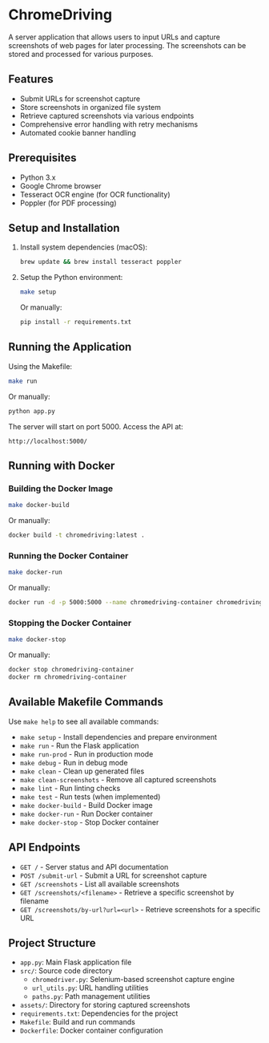 # ChromeDriving

A server application that allows users to input URLs and capture screenshots of web pages for later processing. The screenshots can be stored and processed for various purposes.

## Features

- Submit URLs for screenshot capture
- Store screenshots in organized file system
- Retrieve captured screenshots via various endpoints
- Comprehensive error handling with retry mechanisms
- Automated cookie banner handling

## Prerequisites

- Python 3.x
- Google Chrome browser
- Tesseract OCR engine (for OCR functionality)
- Poppler (for PDF processing)

## Setup and Installation

1. Install system dependencies (macOS):

   ```bash
   brew update && brew install tesseract poppler
   ```

2. Setup the Python environment:

   ```bash
   make setup
   ```

   Or manually:

   ```bash
   pip install -r requirements.txt
   ```

## Running the Application

Using the Makefile:

```bash
make run
```

Or manually:

```bash
python app.py
```

The server will start on port 5000. Access the API at:

```
http://localhost:5000/
```

## Running with Docker

### Building the Docker Image

```bash
make docker-build
```

Or manually:

```bash
docker build -t chromedriving:latest .
```

### Running the Docker Container

```bash
make docker-run
```

Or manually:

```bash
docker run -d -p 5000:5000 --name chromedriving-container chromedriving:latest
```

### Stopping the Docker Container

```bash
make docker-stop
```

Or manually:

```bash
docker stop chromedriving-container
docker rm chromedriving-container
```

## Available Makefile Commands

Use `make help` to see all available commands:

- `make setup` - Install dependencies and prepare environment
- `make run` - Run the Flask application
- `make run-prod` - Run in production mode
- `make debug` - Run in debug mode
- `make clean` - Clean up generated files
- `make clean-screenshots` - Remove all captured screenshots
- `make lint` - Run linting checks
- `make test` - Run tests (when implemented)
- `make docker-build` - Build Docker image
- `make docker-run` - Run Docker container
- `make docker-stop` - Stop Docker container

## API Endpoints

- `GET /` - Server status and API documentation
- `POST /submit-url` - Submit a URL for screenshot capture
- `GET /screenshots` - List all available screenshots
- `GET /screenshots/<filename>` - Retrieve a specific screenshot by filename
- `GET /screenshots/by-url?url=<url>` - Retrieve screenshots for a specific URL

## Project Structure

- `app.py`: Main Flask application file
- `src/`: Source code directory
  - `chromedriver.py`: Selenium-based screenshot capture engine
  - `url_utils.py`: URL handling utilities
  - `paths.py`: Path management utilities
- `assets/`: Directory for storing captured screenshots
- `requirements.txt`: Dependencies for the project
- `Makefile`: Build and run commands
- `Dockerfile`: Docker container configuration
